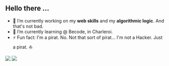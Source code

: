 ## Hello there ...



- 🔭 I’m currently working on my **web skills** and my **algorithmic logic**. And that's not bad.
- 🌱 I’m currently learning @ <a src="www.becode.org">Becode</a>, in Charleroi.
- ⚡ Fun fact: I'm a pirat. No. Not that sort of pirat... I'm not a Hacker. Just a pirat. :sailboat:

<!--
**Grards/Grards** is a ✨ _special_ ✨ repository because its `README.md` (this file) appears on your GitHub profile.

Here are some ideas to get you started:

- 🔭 I’m currently working on ...
- 🌱 I’m currently learning ...
- 👯 I’m looking to collaborate on ...
- 🤔 I’m looking for help with ...
- 💬 Ask me about ...
- 📫 How to reach me: ...
- 😄 Pronouns: ...
- ⚡ Fun fact: ...
-->

![](https://github-readme-stats.vercel.app/api?username=Grards&show_icons=true&theme=radical&count_private=true)
![](https://github-readme-stats.vercel.app/api/top-langs/?username=Grards&theme=radical&hide_langs_below=8&count_private=true) 

